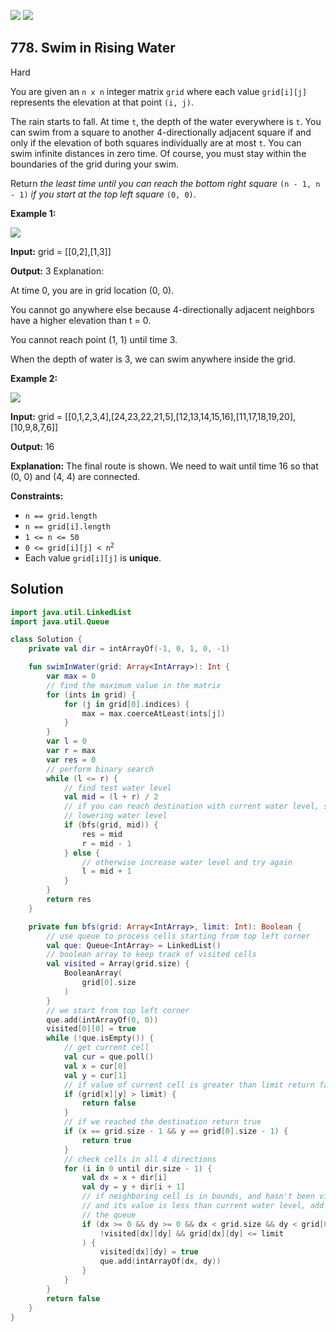 [![](https://img.shields.io/github/stars/javadev/LeetCode-in-Kotlin?label=Stars&style=flat-square)](https://github.com/javadev/LeetCode-in-Kotlin)
[![](https://img.shields.io/github/forks/javadev/LeetCode-in-Kotlin?label=Fork%20me%20on%20GitHub%20&style=flat-square)](https://github.com/javadev/LeetCode-in-Kotlin/fork)

## 778\. Swim in Rising Water

Hard

You are given an `n x n` integer matrix `grid` where each value `grid[i][j]` represents the elevation at that point `(i, j)`.

The rain starts to fall. At time `t`, the depth of the water everywhere is `t`. You can swim from a square to another 4-directionally adjacent square if and only if the elevation of both squares individually are at most `t`. You can swim infinite distances in zero time. Of course, you must stay within the boundaries of the grid during your swim.

Return _the least time until you can reach the bottom right square_ `(n - 1, n - 1)` _if you start at the top left square_ `(0, 0)`.

**Example 1:**

![](https://assets.leetcode.com/uploads/2021/06/29/swim1-grid.jpg)

**Input:** grid = \[\[0,2],[1,3]]

**Output:** 3 Explanation: 

At time 0, you are in grid location (0, 0).

You cannot go anywhere else because 4-directionally adjacent neighbors have a higher elevation than t = 0. 

You cannot reach point (1, 1) until time 3.

When the depth of water is 3, we can swim anywhere inside the grid.

**Example 2:**

![](https://assets.leetcode.com/uploads/2021/06/29/swim2-grid-1.jpg)

**Input:** grid = \[\[0,1,2,3,4],[24,23,22,21,5],[12,13,14,15,16],[11,17,18,19,20],[10,9,8,7,6]]

**Output:** 16

**Explanation:** The final route is shown. We need to wait until time 16 so that (0, 0) and (4, 4) are connected.

**Constraints:**

*   `n == grid.length`
*   `n == grid[i].length`
*   `1 <= n <= 50`
*   <code>0 <= grid[i][j] < n<sup>2</sup></code>
*   Each value `grid[i][j]` is **unique**.

## Solution

```kotlin
import java.util.LinkedList
import java.util.Queue

class Solution {
    private val dir = intArrayOf(-1, 0, 1, 0, -1)

    fun swimInWater(grid: Array<IntArray>): Int {
        var max = 0
        // find the maximum value in the matrix
        for (ints in grid) {
            for (j in grid[0].indices) {
                max = max.coerceAtLeast(ints[j])
            }
        }
        var l = 0
        var r = max
        var res = 0
        // perform binary search
        while (l <= r) {
            // find test water level
            val mid = (l + r) / 2
            // if you can reach destination with current water level, store it as an answer and try
            // lowering water level
            if (bfs(grid, mid)) {
                res = mid
                r = mid - 1
            } else {
                // otherwise increase water level and try again
                l = mid + 1
            }
        }
        return res
    }

    private fun bfs(grid: Array<IntArray>, limit: Int): Boolean {
        // use queue to process cells starting from top left corner
        val que: Queue<IntArray> = LinkedList()
        // boolean array to keep track of visited cells
        val visited = Array(grid.size) {
            BooleanArray(
                grid[0].size
            )
        }
        // we start from top left corner
        que.add(intArrayOf(0, 0))
        visited[0][0] = true
        while (!que.isEmpty()) {
            // get current cell
            val cur = que.poll()
            val x = cur[0]
            val y = cur[1]
            // if value of current cell is greater than limit return false
            if (grid[x][y] > limit) {
                return false
            }
            // if we reached the destination return true
            if (x == grid.size - 1 && y == grid[0].size - 1) {
                return true
            }
            // check cells in all 4 directions
            for (i in 0 until dir.size - 1) {
                val dx = x + dir[i]
                val dy = y + dir[i + 1]
                // if neighboring cell is in bounds, and hasn't been visited yet,
                // and its value is less than current water level, add it to visited array and to
                // the queue
                if (dx >= 0 && dy >= 0 && dx < grid.size && dy < grid[0].size &&
                    !visited[dx][dy] && grid[dx][dy] <= limit
                ) {
                    visited[dx][dy] = true
                    que.add(intArrayOf(dx, dy))
                }
            }
        }
        return false
    }
}
```